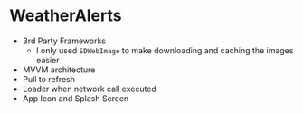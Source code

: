 # WeatherAlerts

- 3rd Party Frameworks
  - I only used `SDWebImage` to make downloading and caching the images easier
- MVVM architecture
- Pull to refresh
- Loader when network call executed
- App Icon and Splash Screen
